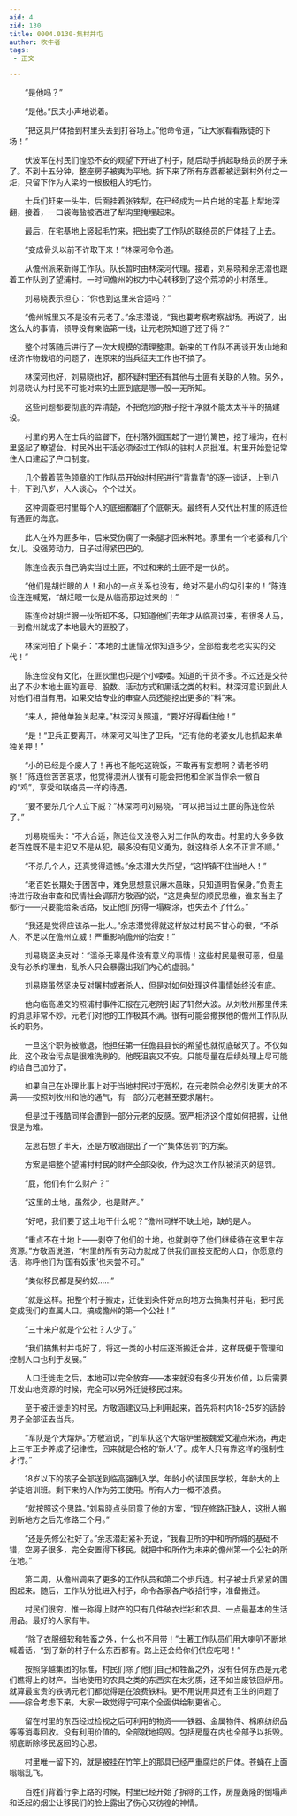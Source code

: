 ```yaml
---
aid: 4
zid: 130
title: 0004.0130-集村并屯
author: 吹牛者
tags: 
 - 正文

---
```




　　“是他吗？”

　　“是他。”民夫小声地说着。

　　“把这具尸体抬到村里头丢到打谷场上。”他命令道，“让大家看看叛徒的下场！”

　　伏波军在村民们惶恐不安的观望下开进了村子，随后动手拆起联络员的房子来了。不到十五分钟，整座房子被夷为平地。拆下来了所有东西都被运到村外付之一炬，只留下作为大梁的一根极粗大的毛竹。

　　士兵们赶来一头牛，后面挂着张铁犁，在已经成为一片白地的宅基上犁地深翻，接着，一口袋海盐被洒进了犁沟里掩埋起来。

　　最后，在宅基地上竖起毛竹来，把出卖了工作队的联络员的尸体挂了上去。

　　“变成骨头以前不许取下来！”林深河命令道。

　　从儋州派来新得工作队。队长暂时由林深河代理。接着，刘易晓和余志潜也跟着工作队到了望浦村。一时间儋州的权力中心转移到了这个荒凉的小村落里。

　　刘易晓表示担心：“你也到这里来合适吗？”

　　“儋州城里又不是没有元老了。”余志潜说，“我也要考察考察战场。再说了，出这么大的事情，领导没有亲临第一线，让元老院知道了还了得？”

　　整个村落随后进行了一次大规模的清理整肃。新来的工作队不再谈开发山地和经济作物栽培的问题了，连原来的当兵征夫工作也不搞了。

　　林深河也好，刘易晓也好，都怀疑村里还有其他与土匪有关联的人物。另外，刘易晓认为村民不可能对来的土匪到底是哪一股一无所知。

　　这些问题都要彻底的弄清楚，不把危险的根子挖干净就不能太太平平的搞建设。

　　村里的男人在士兵的监督下，在村落外面围起了一道竹篱笆，挖了壕沟，在村里竖起了瞭望台。村民外出干活必须经过工作队的驻村人员批准。村里开始登记常住人口建起了户口制度。

　　几个戴着蓝色领章的工作队员开始对村民进行“背靠背”的逐一谈话，上到八十，下到八岁，人人谈心，个个过关。

　　这种调查把村里每个人的底细都翻了个底朝天。最终有人交代出村里的陈连俭有通匪的海底。

　　此人在外为匪多年，后来受伤瘸了一条腿才回来种地。家里有一个老婆和几个女儿。没强劳动力，日子过得紧巴巴的。

　　陈连俭表示自己确实当过土匪，不过和来的土匪不是一伙的。

　　“他们是胡烂眼的人！和小的一点关系也没有，绝对不是小的勾引来的！”陈连俭连连喊冤，“胡烂眼一伙是从临高那边过来的！”

　　陈连俭对胡烂眼一伙所知不多，只知道他们去年才从临高过来，有很多人马，一到儋州就成了本地最大的匪股了。

　　林深河拍了下桌子：“本地的土匪情况你知道多少，全部给我老老实实的交代！”

　　陈连俭没有文化，在匪伙里也只是个小喽喽。知道的干货不多。不过还是交待出了不少本地土匪的匪号、股数、活动方式和黑话之类的材料。林深河意识到此人对他们相当有用。如果交给专业的审查人员还能挖出更多的“料”来。

　　“来人，把他单独关起来。”林深河关照道，“要好好得看住他！”

　　“是！”卫兵正要离开。林深河又叫住了卫兵，“还有他的老婆女儿也抓起来单独关押！”

　　“小的已经是个废人了！再也不能吃这碗饭，不敢再有妄想啊？请老爷明察！”陈连俭苦苦哀求，他觉得澳洲人很有可能会把他和全家当作杀一儆百的“鸡”，享受和联络员一样的待遇。

　　“要不要杀几个人立下威？”林深河问刘易晓，“可以把当过土匪的陈连俭杀了。”

　　刘易晓摇头：“不大合适，陈连俭又没卷入对工作队的攻击。村里的大多多数老百姓既不是主犯又不是从犯，最多没有见义勇为，就这样杀人名不正言不顺。”

　　“不杀几个人，还真觉得遗憾。”余志潜大失所望，“这样镇不住当地人！”

　　“老百姓长期处于困苦中，难免思想意识麻木愚昧，只知道明哲保身。”负责主持进行政治审查和民情社会调研方敬涵的说，“这是典型的顺民思维，谁来当主子都行——只要能给条活路，反正他们穷得一塌糊涂，也失去不了什么。”

　　“我还是觉得应该杀一批人。”余志潜觉得就这样放过村民不甘心的很，“不杀人，不足以在儋州立威！严重影响儋州的治安！”

　　刘易晓坚决反对：“滥杀无辜是件没有意义的事情！这些村民是很可恶，但是没有必杀的理由，乱杀人只会暴露出我们内心的虚弱。”

　　刘易晓虽然坚决反对屠村或者杀人，但是对如何处理这件事情始终没有底。

　　他向临高递交的照浦村事件汇报在元老院引起了轩然大波。从刘牧州那里传来的消息非常不妙。元老们对他的工作极其不满。很有可能会撤换他的儋州工作队队长的职务。

　　一旦这个职务被撤退，他担任第一任儋县县长的希望也就彻底破灭了。不仅如此，这个政治污点是很难洗刷的。他既沮丧又不安。只能尽量在后续处理上尽可能的给自己加分了。

　　如果自己在处理此事上对于当地村民过于宽松，在元老院会必然引发更大的不满——按照刘牧州和他的通气，有一部分元老甚至要求屠村。

　　但是过于残酷同样会遭到一部分元老的反感。宽严相济这个度如何把握，让他很是为难。

　　左思右想了半天，还是方敬涵提出了一个“集体惩罚”的方案。

　　方案是把整个望浦村村民的财产全部没收，作为这次工作队被消灭的惩罚。

　　“屁，他们有什么财产？”

　　“这里的土地，虽然少，也是财产。”

　　“好吧，我们要了这土地干什么呢？”儋州同样不缺土地，缺的是人。

　　“重点不在土地上——剥夺了他们的土地，也就剥夺了他们继续待在这里生存资源。”方敬涵说道，“村里的所有劳动力就成了供我们直接支配的人口，你愿意的话，称呼他们为‘国有奴隶’也未尝不可。”

　　“类似移民都是契约奴……”

　　“就是这样。把整个村子搬走，迁徙到条件好点的地方去搞集村并屯，把村民变成我们的直属人口。搞成儋州的第一个公社！”

　　“三十来户就是个公社？人少了。”

　　“我们搞集村并屯好了，将这一类的小村庄逐渐搬迁合并，这样既便于管理和控制人口也利于发展。”

　　人口迁徙走之后，本地可以完全放弃——本来就没有多少开发价值，以后需要开发山地资源的时候，完全可以另外迁徙移民过来。

　　至于被迁徙走的村民，方敬涵建议马上利用起来，首先将村内18-25岁的适龄男子全部征去当兵。

　　“军队是个大熔炉。”方敬涵说，“到军队这个大熔炉里被魏爱文灌点米汤，再走上三年正步养成了纪律性，回来就是合格的‘新人’了。成年人只有靠这样的强制性才行。”

　　18岁以下的孩子全部送到临高强制入学。年龄小的读国民学校，年龄大的上学徒培训班。剩下来的人作为劳工使用。所有人力一概不浪费。

　　“就按照这个思路。”刘易晓点头同意了他的方案，“现在修路正缺人，这批人搬到新地方之后先修路三个月。”

　　“还是先修公社好了。”余志潜赶紧补充说，“我看卫所的中和所所城的基础不错，空房子很多，完全安置得下移民。就把中和所作为未来的儋州第一个公社的所在地。”

　　第二周，从儋州调来了更多的工作队员和第二个步兵连。村子被士兵紧紧的围困起来。随后，工作队分批进入村子，命令各家各户收拾行李，准备搬迁。

　　村民们很穷，惟一称得上财产的只有几件破衣烂衫和农具、一点最基本的生活用品。最好的人家有牛。

　　“除了衣服细软和牲畜之外，什么也不用带！”土著工作队员们用大喇叭不断地喊着话，“到了新的村子什么东西都有。路上还会给你们供应吃喝！”

　　按照穿越集团的标准，村民们除了他们自己和牲畜之外，没有任何东西是元老们瞧得上的财产。当地使用的农具之类的东西实在太劣质，还不如当废铁回炉用。就算最宝贵的铁锅元老们都觉得是在浪费铁料。更不用说用具还有卫生的问题了——综合考虑下来，大家一致觉得宁可来个全面供给制更省心。

　　留在村里的东西经过检视之后可利用的物资——铁器、金属物件、棉麻纺织品等等消毒回收。没有利用价值的，全部就地捣毁。包括房屋在内也全部予以拆毁。彻底断除移民返回的心思。

　　村里唯一留下的，就是被挂在竹竿上的那具已经严重腐烂的尸体。苍蝇在上面嗡嗡乱飞。

　　百姓们背着行李上路的时候，村里已经开始了拆除的工作，房屋轰隆的倒塌声和泛起的烟尘让移民们的脸上露出了伤心又彷徨的神情。


